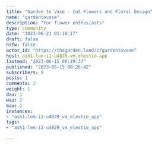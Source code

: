 ```yaml
---
title: "Garden to Vase - Cut Flowers and Floral Design" 
name: "gardentovase"
description: "For flower enthusiasts"
type: community
date: "2023-06-23 01:19:17"
draft: false
nsfw: false
actor_id: "https://thegarden.land/c/gardentovase"
host: ash1-lem-i1-u4829.vm.elestio.app
lastmod: "2023-06-15 00:29:37"
published: "2023-06-15 00:26:42"
subscribers: 9
posts: 1
comments: 2
weight: 1
dau: 1
wau: 2
mau: 2
instances:
- "ash1-lem-i1-u4829_vm_elestio_app"
tags: 
- "ash1-lem-i1-u4829_vm_elestio_app"

---
```

